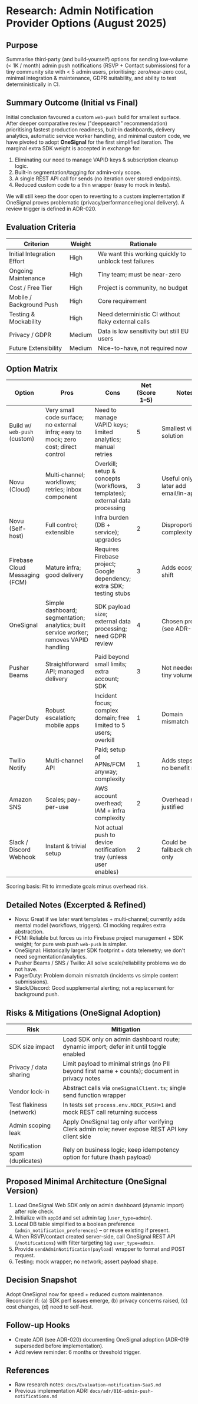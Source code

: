 # Research: Admin Notification Provider Options (August 2025)

## Purpose
Summarise third‑party (and build‑yourself) options for sending low‑volume (< 1K / month) admin push notifications (RSVP + Contact submissions) for a tiny community site with < 5 admin users, prioritising: zero/near‑zero cost, minimal integration & maintenance, GDPR suitability, and ability to test deterministically in CI.

## Summary Outcome (Initial vs Final)
Initial conclusion favoured a custom `web-push` build for smallest surface. After deeper comparative review ("deepsearch" recommendation) prioritising fastest production readiness, built‑in dashboards, delivery analytics, automatic service worker handling, and minimal custom code, we have pivoted to adopt **OneSignal** for the first simplified iteration. The marginal extra SDK weight is accepted in exchange for:
1. Eliminating our need to manage VAPID keys & subscription cleanup logic.
2. Built‑in segmentation/tagging for admin‑only scope.
3. A single REST API call for sends (no iteration over stored endpoints).
4. Reduced custom code to a thin wrapper (easy to mock in tests).

We will still keep the door open to reverting to a custom implementation if OneSignal proves problematic (privacy/performance/regional delivery). A review trigger is defined in ADR-020.

## Evaluation Criteria
| Criterion | Weight | Rationale |
|-----------|--------|-----------|
| Initial Integration Effort | High | We want this working quickly to unblock test failures |
| Ongoing Maintenance | High | Tiny team; must be near-zero |
| Cost / Free Tier | High | Project is community, no budget |
| Mobile / Background Push | High | Core requirement |
| Testing & Mockability | High | Need deterministic CI without flaky external calls |
| Privacy / GDPR | Medium | Data is low sensitivity but still EU users |
| Future Extensibility | Medium | Nice-to-have, not required now |

## Option Matrix

| Option | Pros | Cons | Net (Score 1–5) | Notes |
|-------|------|------|-----------------|-------|
| Build w/ `web-push` (custom) | Very small code surface; no external infra; easy to mock; zero cost; direct control | Need to manage VAPID keys; limited analytics; manual retries | 5 | Smallest viable solution |
| Novu (Cloud) | Multi‑channel; workflows; retries; inbox component | Overkill; setup & concepts (workflows, templates); external data processing | 3 | Useful only if we later add email/in-app | 
| Novu (Self-host) | Full control; extensible | Infra burden (DB + service); upgrades | 2 | Disproportionate complexity |
| Firebase Cloud Messaging (FCM) | Mature infra; good delivery | Requires Firebase project; Google dependency; extra SDK; testing stubs | 3 | Adds ecosystem shift |
| OneSignal | Simple dashboard; segmentation; analytics; built service worker; removes VAPID handling | SDK payload size; external data processing; need GDPR review | 4 | Chosen provider (see ADR-020) |
| Pusher Beams | Straightforward API; managed delivery | Paid beyond small limits; extra account; SDK | 3 | Not needed for tiny volume |
| PagerDuty | Robust escalation; mobile apps | Incident focus; complex domain; free limited to 5 users; overkill | 1 | Domain mismatch |
| Twilio Notify | Multi‑channel API | Paid; setup of APNs/FCM anyway; complexity | 1 | Adds steps with no benefit now |
| Amazon SNS | Scales; pay-per-use | AWS account overhead; IAM + infra complexity | 2 | Overhead not justified |
| Slack / Discord Webhook | Instant & trivial setup | Not actual push to device notification tray (unless user enables) | 2 | Could be fallback channel only |

Scoring basis: Fit to immediate goals minus overhead risk.

## Detailed Notes (Excerpted & Refined)
- Novu: Great if we later want templates + multi‑channel; currently adds mental model (workflows, triggers). CI mocking requires extra abstraction.
- FCM: Reliable but forces us into Firebase project management + SDK weight; for pure web push `web-push` is simpler.
- OneSignal: Historically larger SDK footprint + data telemetry; we don't need segmentation/analytics.
- Pusher Beams / SNS / Twilio: All solve scale/reliability problems we do not have.
- PagerDuty: Problem domain mismatch (incidents vs simple content submissions).
- Slack/Discord: Good supplemental alerting; not a replacement for background push.

## Risks & Mitigations (OneSignal Adoption)
| Risk | Mitigation |
|------|------------|
| SDK size impact | Load SDK only on admin dashboard route; dynamic import; defer init until toggle enabled |
| Privacy / data sharing | Limit payload to minimal strings (no PII beyond first name + counts); document in privacy notes |
| Vendor lock‑in | Abstract calls via `oneSignalClient.ts`; single send function wrapper |
| Test flakiness (network) | In tests set `process.env.MOCK_PUSH=1` and mock REST call returning success |
| Admin scoping leak | Apply OneSignal tag only after verifying Clerk admin role; never expose REST API key client side |
| Notification spam (duplicates) | Rely on business logic; keep idempotency option for future (hash payload) |

## Proposed Minimal Architecture (OneSignal Version)
1. Load OneSignal Web SDK only on admin dashboard (dynamic import) after role check.
2. Initialize with `appId` and set admin tag (`user_type=admin`).
3. Local DB table simplified to a boolean preference (`admin_notification_preferences`) – or reuse existing if present.
4. When RSVP/contact created server-side, call OneSignal REST API (`/notifications`) with filter targeting tag `user_type=admin`.
5. Provide `sendAdminNotification(payload)` wrapper to format and POST request.
6. Testing: mock wrapper; no network; assert payload shape.

## Decision Snapshot
Adopt OneSignal now for speed + reduced custom maintenance. Reconsider if:
 (a) SDK perf issues emerge, (b) privacy concerns raised, (c) cost changes, (d) need to self-host.

## Follow-up Hooks
- Create ADR (see ADR-020) documenting OneSignal adoption (ADR-019 superseded before implementation).
- Add review reminder: 6 months or threshold trigger.

## References
- Raw research notes: `docs/Evaluation-notification-SaaS.md`
- Previous implementation ADR: `docs/adr/016-admin-push-notifications.md`
